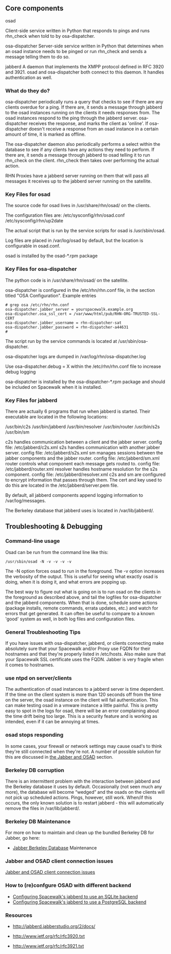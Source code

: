 ## Core components

osad 

 Client-side service written in Python that responds to pings and runs rhn_check when told to by osa-dispatcher.

osa-dispatcher
 Server-side service written in Python that determines when an osad instance needs to be pinged or run rhn_check and sends a message telling them to do so.

jabberd 
 A daemon that implements the XMPP protocol defined in RFC 3920 and 3921. osad and osa-dispatcher both connect to this daemon. It handles authentication as well.
### What do they do?



osa-dispatcher periodically runs a query that checks to see if there are any clients overdue for a ping. If there are, it sends a message through jabberd to the osad instances running on the clients it needs responses from. The osad instances respond to the ping through the jabberd server. osa-dispatcher receives the response, and marks the client as 'online'. If osa-dispatcher doesn't receive a response from an osad instance in a certain amount of time, it is marked as offline.

The osa-dispatcher daemon also periodically performs a select within the database to see if any clients have any actions they need to perform. If there are, it sends a message through jabberd to osad telling it to run rhn_check on the client. rhn_check then takes over performing the actual action.

RHN Proxies have a jabberd server running on them that will pass all messages it receives up to the jabberd server running on the satellite.
### Key Files for osad

The source code for osad lives in /usr/share/rhn/osad/ on the clients.


The configuration files are:
 /etc/sysconfig/rhn/osad.conf
 /etc/sysconfig/rhn/up2date

The actual script that is run by the service scripts for osad is /usr/sbin/osad.

Log files are placed in /var/log/osad by default, but the location is configurable in osad.conf.

osad is installed by the osad-*.rpm package
### Key Files for osa-dispatcher



The python code is in /usr/share/rhn/osad/ on the satellite.

osa-dispatcher is configured in the /etc/rhn/rhn.conf file, in the section titled "OSA Configuration".
Example entries

    # grep osa /etc/rhn/rhn.conf
    osa-dispatcher.jabber_server = yourspacewalk.example.org
    osa-dispatcher.osa_ssl_cert = /var/www/html/pub/RHN-ORG-TRUSTED-SSL-CERT
    osa-dispatcher.jabber_username = rhn-dispatcher-sat
    osa-dispatcher.jabber_password = rhn-dispatcher-a44631
    # 

The script run by the service commands is located at /usr/sbin/osa-dispatcher.

osa-dispatcher logs are dumped in /var/log/rhn/osa-dispatcher.log

Use osa-dispatcher.debug = X within the /etc/rhn/rhn.conf file to increase debug logging

osa-dispatcher is installed by the osa-dispatcher-*.rpm package and should be included on Spacewalk when it is installed.
### Key Files for jabberd

There are actually 6 programs that run when jabberd is started. Their executable are located in the following locations:

 /usr/bin/c2s
 /usr/bin/jabberd
 /usr/bin/resolver
 /usr/bin/router
 /usr/bin/s2s
 /usr/bin/sm

c2s handles communication between a client and the jabber server.
 config file: /etc/jabberd/c2s.xml
s2s handles communication with another jabber server.
 config file: /etc/jabberd/s2s.xml
sm manages sessions between the jabber components and the jabber router.
 config file: /etc/jabberd/sm.xml
router controls what component each message gets routed to.
 config file: /etc/jabberd/router.xml
resolver handles hostname resolution for the s2s component.
 config file: /etc/jabberd/resolver.xml
c2s and sm are configured to encrypt information that passes through them. The cert and key used to do this are located in the /etc/jabberd/server.pem file.

By default, all jabberd components append logging information to /var/log/messages.

The Berkeley database that jabberd uses is located in /var/lib/jabberd/. 
## Troubleshooting & Debugging

### Command-line usage


Osad can be run from the command line like this:


    /usr/sbin/osad -N -v -v -v -v

 The -N option forces osad to run in the foreground. 
 The -v option increases the verbosity of the output. 
 This is useful for seeing what exactly osad is doing, when it is doing it, and what errors are popping up.

The best way to figure out what is going on is to run osad on the clients in the foreground as described above, and tail the logfiles for osa-dispatcher and the jabberd components. When that is done, schedule some actions (package installs, remote commands, errata updates, etc.) and watch for errors that get generated. It can often be useful to compare to a known 'good' system as well, in both log files and configuration files. 
### General Troubleshooting Tips



If you have issues with osa-dispatcher, jabberd, or clients connecting make absolutely sure that your Spacewalk and/or Proxy use FQDN for their hostnames and that they're properly listed in /etc/hosts.  Also make sure that your Spacewalk SSL certificate uses the FQDN.  Jabber is very fragile when it comes to hostnames.
### use ntpd on server/clients



The authentication of osad instances to a jabberd server is time dependent. If the time on the client system is more than 120 seconds off from the time on the server, the osad instance on the client will fail authentication. This can make testing osad in a vmware instance a little painful. This is pretty easy to spot in the logs for osad, there will be an error complaining about the time drift being too large. This is a security feature and is working as intended, even if it can be annoying at times.
### osad stops responding



In some cases, your firewall or network settings may cause osad's to think they're still connected when they're not. A number of possible solution for this are discussed in [the Jabber and OSAD](JabberAndOSAD) section.
### Berkeley DB corruption



There is an intermittent problem with the interaction between jabberd and the Berkeley database it uses by default. Occasionally (not seen much any more), the database will become “wedged” and the osads on the clients will not pick up scheduled actions. Pings, however, still work. When/if this occurs, the only known solution is to restart jabberd - this will automatically remove the files in /var/lib/jabberd/. 
### Berkeley DB Maintenance



For more on how to maintain and clean up the bundled Berkeley DB for Jabber, go here:
  * [Jabber Berkeley Database](JabberDatabase) Maintenance
### Jabber and OSAD client connection issues

[Jabber and OSAD client connection issues](JabberAndOSAD)

### How to (re)confgure OSAD with different backend
  * [Configuring Spacewalk's jabberd to use an SQLite backend](https://omg.dje.li/2017/02/configuring-spacewalks-jabberd-to-use-an-sqlite-backend/)
  * [Configuring Spacewalk's jabberd to use a PostgreSQL backend](https://omg.dje.li/2017/03/configuring-spacewalks-jabberd-to-use-a-postgresql-backend/)

### Resources

 * http://jabberd.jabberstudio.org/2/docs/

 * http://www.ietf.org/rfc/rfc3920.txt
 * http://www.ietf.org/rfc/rfc3921.txt